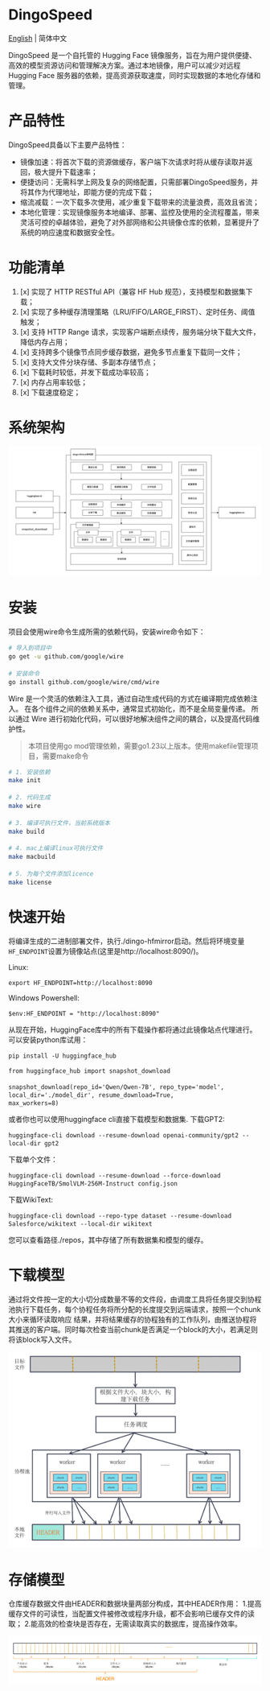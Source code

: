 # DingoSpeed
[English](README.md) | 简体中文

DingoSpeed 是一个自托管的 Hugging Face 镜像服务，旨在为用户提供便捷、高效的模型资源访问和管理解决方案。通过本地镜像，用户可以减少对远程 Hugging Face 服务器的依赖，提高资源获取速度，同时实现数据的本地化存储和管理。

# 产品特性
DingoSpeed具备以下主要产品特性：
* 镜像加速：将首次下载的资源做缓存，客户端下次请求时将从缓存读取并返回，极大提升下载速率；
* 便捷访问：无需科学上网及复杂的网络配置，只需部署DingoSpeed服务，并将其作为代理地址，即能方便的完成下载；
* 缩流减载：一次下载多次使用，减少重复下载带来的流量浪费，高效且省流；
* 本地化管理：实现镜像服务本地编译、部署、监控及使用的全流程覆盖，带来灵活可控的卓越体验，避免了对外部网络和公共镜像仓库的依赖，显著提升了系统的响应速度和数据安全性。

# 功能清单
1. [x] 实现了 HTTP RESTful API（兼容 HF Hub 规范），支持模型和数据集下载；
2. [x] 实现了多种缓存清理策略（LRU/FIFO/LARGE_FIRST）、定时任务、阈值触发；
3. [x] 支持 HTTP Range 请求，实现客户端断点续传，服务端分块下载大文件，降低内存占用；
4. [x] 支持跨多个镜像节点同步缓存数据，避免多节点重复下载同一文件；
5. [x] 支持大文件分块存储、多副本存储节点；
6. [x] 下载耗时较低，并发下载成功率较高；
7. [x] 内存占用率较低；
8. [x] 下载速度稳定；

# 系统架构
![系统架构图](png/img.png)

# 安装
项目会使用wire命令生成所需的依赖代码，安装wire命令如下：
```bash
# 导入到项目中
go get -u github.com/google/wire

# 安装命令
go install github.com/google/wire/cmd/wire
```

Wire 是一个灵活的依赖注入工具，通过自动生成代码的方式在编译期完成依赖注入。 在各个组件之间的依赖关系中，通常显式初始化，而不是全局变量传递。 所以通过 Wire 进行初始化代码，可以很好地解决组件之间的耦合，以及提高代码维护性。

> 本项目使用go mod管理依赖，需要go1.23以上版本。使用makefile管理项目，需要make命令

```bash
# 1. 安装依赖
make init

# 2. 代码生成
make wire

# 3. 编译可执行文件，当前系统版本
make build

# 4. mac上编译linux可执行文件
make macbuild

# 5. 为每个文件添加licence
make license

```
# 快速开始
将编译生成的二进制部署文件，执行./dingo-hfmirror启动。然后将环境变量`HF_ENDPOINT`设置为镜像站点(这里是http://localhost:8090/)。

Linux:
```shell
export HF_ENDPOINT=http://localhost:8090
```
Windows Powershell:
```shell
$env:HF_ENDPOINT = "http://localhost:8090"
```
从现在开始，HuggingFace库中的所有下载操作都将通过此镜像站点代理进行。可以安装python库试用：
```shell
pip install -U huggingface_hub
```
```shell
from huggingface_hub import snapshot_download

snapshot_download(repo_id='Qwen/Qwen-7B', repo_type='model',
local_dir='./model_dir', resume_download=True,
max_workers=8)

```
或者你也可以使用huggingface cli直接下载模型和数据集.
下载GPT2:
```shell
huggingface-cli download --resume-download openai-community/gpt2 --local-dir gpt2
```
下载单个文件：
```shell
huggingface-cli download --resume-download --force-download  HuggingFaceTB/SmolVLM-256M-Instruct config.json
```
下载WikiText:
```shell
huggingface-cli download --repo-type dataset --resume-download Salesforce/wikitext --local-dir wikitext
```
您可以查看路径./repos，其中存储了所有数据集和模型的缓存。

# 下载模型

通过将文件按一定的大小切分成数量不等的文件段，由调度工具将任务提交到协程池执行下载任务，每个协程任务将所分配的长度提交到远端请求，按照一个chunk大小来循环读取响应
结果，并将结果缓存的协程独有的工作队列，由推送协程将其推送的客户端。同时每次检查当前chunk是否满足一个block的大小，若满足则将该block写入文件。

![下载模型](png/img_download.png)

# 存储模型

仓库缓存数据文件由HEADER和数据块量两部分构成，其中HEADER作用：
1.提高缓存文件的可读性，当配置文件被修改或程序升级，都不会影响已缓存文件的读取；
2.能高效的检查块是否存在，无需读取真实的数据库，提高操作效率。

![存储模型](png/img_store.png)
